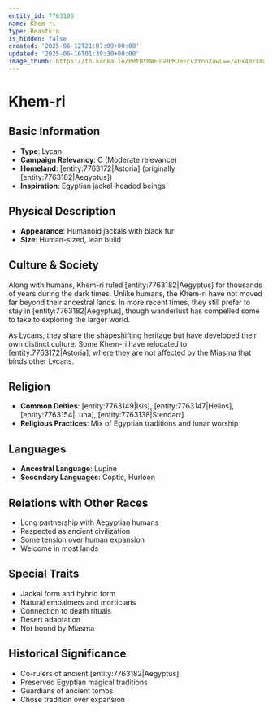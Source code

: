 ```yaml
---
entity_id: 7763196
name: Khem-ri
type: Beastkin
is_hidden: false
created: '2025-06-12T21:07:09+00:00'
updated: '2025-06-16T01:39:30+00:00'
image_thumb: https://th.kanka.io/PBtBtMWEJGUPMJeFcvzYnnXawLw=/40x40/smart/src/campaigns/322885/9f0da5c9-7e5c-43a2-bfb3-dbae385d05e1.png
---
```


# Khem-ri

## Basic Information

- **Type**: Lycan
- **Campaign Relevancy**: C (Moderate relevance)
- **Homeland**: [entity:7763172|Astoria] (originally [entity:7763182|Aegyptus])
- **Inspiration**: Egyptian jackal-headed beings

## Physical Description

- **Appearance**: Humanoid jackals with black fur
- **Size**: Human-sized, lean build

## Culture & Society

Along with humans, Khem-ri ruled [entity:7763182|Aegyptus] for thousands of years during the dark times. Unlike humans, the Khem-ri have not moved far beyond their ancestral lands. In more recent times, they still prefer to stay in [entity:7763182|Aegyptus], though wanderlust has compelled some to take to exploring the larger world.

As Lycans, they share the shapeshifting heritage but have developed their own distinct culture. Some Khem-ri have relocated to [entity:7763172|Astoria], where they are not affected by the Miasma that binds other Lycans.

## Religion

- **Common Deities**: [entity:7763149|Isis], [entity:7763147|Helios], [entity:7763154|Luna], [entity:7763138|Stendarr]
- **Religious Practices**: Mix of Egyptian traditions and lunar worship

## Languages

- **Ancestral Language**: Lupine
- **Secondary Languages**: Coptic, Hurloon

## Relations with Other Races

- Long partnership with Aegyptian humans
- Respected as ancient civilization
- Some tension over human expansion
- Welcome in most lands

## Special Traits

- Jackal form and hybrid form
- Natural embalmers and morticians
- Connection to death rituals
- Desert adaptation
- Not bound by Miasma

## Historical Significance

- Co-rulers of ancient [entity:7763182|Aegyptus]
- Preserved Egyptian magical traditions
- Guardians of ancient tombs
- Chose tradition over expansion